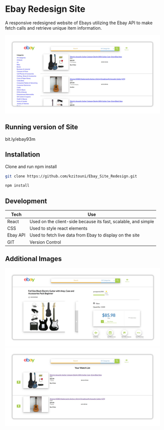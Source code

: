 # Ebay Redesign Site
A responsive redesigned website of Ebays utilizing the Ebay API to make fetch calls and retrieve unique item information.

<img src="./Images/Ebay1.jpg" />

## Running version of Site
bit.ly/ebay93m

## Installation

Clone and run npm install

```bash
git clone https://github.com/kzitouni/Ebay_Site_Redesign.git 
```
```bash
npm install 
```


## Development

| Tech | Use|
| ------ | ------ |
| React| Used on the client-side because its fast, scalable, and simple |
| CSS| Used to style react elements |
| Ebay API | Used to fetch live data from Ebay to display on the site|
| GIT |Version Control|


## Additional Images
<img src="./Images/Ebay2.jpg" >
<img src="./Images/Ebay3.jpg" >
